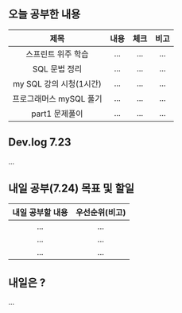 ## 오늘 공부한 내용

|제목|내용|체크|비고|
|:------:|:------:|:------:|:------:|
|스프린트 위주 학습|...|...|...|
|SQL 문법 정리|...|...|...|
|my SQL 강의 시청(1시간)|...|...|...|
|프로그래머스 mySQL 풀기|...|...|...|
|part1 문제풀이|...|...|...|



## Dev.log 7.23

... 


## 내일 공부(7.24) 목표 및 할일

내일 공부할 내용        |  우선순위(비고)
:------------------:|:------------------:
...|...
...|...
...|...

## 내일은 ?

...